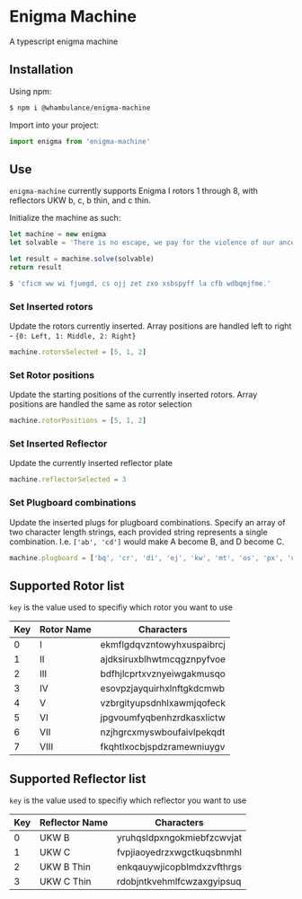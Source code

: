 # Enigma Machine
A typescript enigma machine

## Installation

Using npm:

``` bash
$ npm i @whambulance/enigma-machine
```
Import into your project:
``` js
import enigma from 'enigma-machine'
```

## Use

`enigma-machine` currently supports Enigma I rotors 1 through 8, with reflectors UKW b, c, b thin, and c thin.

Initialize the machine as such:
``` js
let machine = new enigma
let solvable = 'There is no escape, we pay for the violence of our ancestors.'

let result = machine.solve(solvable)
return result

$ 'cficm ww wi fjuegd, cs ojj zet zxo xsbspyff la cfb wdbqmjfme.'
```

### Set Inserted rotors

Update the rotors currently inserted. Array positions are handled left to right - `{0: Left, 1: Middle, 2: Right}`
``` js
machine.rotorsSelected = [5, 1, 2]
```

### Set Rotor positions
Update the starting positions of the currently inserted rotors. Array positions are handled the same as rotor selection
``` js
machine.rotorPositions = [5, 1, 2]
```

### Set Inserted Reflector
Update the currently inserted reflector plate
``` js
machine.reflectorSelected = 3
```

### Set Plugboard combinations
Update the inserted plugs for plugboard combinations. Specify an array of two character length strings, each provided string represents a single combination. I.e. `['ab', 'cd']` would make A become B, and D become C.
``` js
machine.plugboard = ['bq', 'cr', 'di', 'ej', 'kw', 'mt', 'os', 'px', 'uz', 'gh']
```

## Supported Rotor list
`key` is the value used to specifiy which rotor you want to use

| Key | Rotor Name | Characters                 |
|-----|------------|----------------------------|
| 0   | I          | ekmflgdqvzntowyhxuspaibrcj |
| 1   | II         | ajdksiruxblhwtmcqgznpyfvoe |
| 2   | III        | bdfhjlcprtxvznyeiwgakmusqo |
| 3   | IV         | esovpzjayquirhxlnftgkdcmwb |
| 4   | V          | vzbrgityupsdnhlxawmjqofeck |
| 5   | VI         | jpgvoumfyqbenhzrdkasxlictw |
| 6   | VII        | nzjhgrcxmyswboufaivlpekqdt |
| 7   | VIII       | fkqhtlxocbjspdzramewniuygv |

## Supported Reflector list
`key` is the value used to specifiy which reflector you want to use

| Key | Reflector Name | Characters                 |
|-----|----------------|----------------------------|
| 0   | UKW B          | yruhqsldpxngokmiebfzcwvjat |
| 1   | UKW C          | fvpjiaoyedrzxwgctkuqsbnmhl |
| 2   | UKW B Thin     | enkqauywjicopblmdxzvfthrgs |
| 3   | UKW C Thin     | rdobjntkvehmlfcwzaxgyipsuq |
